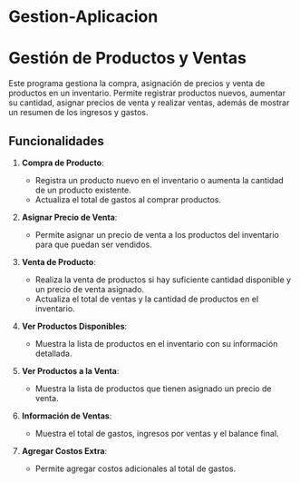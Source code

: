 # Gestion-Aplicacion

# Gestión de Productos y Ventas

Este programa gestiona la compra, asignación de precios y venta de productos en un inventario. Permite registrar productos nuevos, aumentar su cantidad, asignar precios de venta y realizar ventas, además de mostrar un resumen de los ingresos y gastos.

## Funcionalidades

1. **Compra de Producto**:
   - Registra un producto nuevo en el inventario o aumenta la cantidad de un producto existente.
   - Actualiza el total de gastos al comprar productos.

2. **Asignar Precio de Venta**:
   - Permite asignar un precio de venta a los productos del inventario para que puedan ser vendidos.

3. **Venta de Producto**:
   - Realiza la venta de productos si hay suficiente cantidad disponible y un precio de venta asignado.
   - Actualiza el total de ventas y la cantidad de productos en el inventario.

4. **Ver Productos Disponibles**:
   - Muestra la lista de productos en el inventario con su información detallada.

5. **Ver Productos a la Venta**:
   - Muestra la lista de productos que tienen asignado un precio de venta.

6. **Información de Ventas**:
   - Muestra el total de gastos, ingresos por ventas y el balance final.

7. **Agregar Costos Extra**:
   - Permite agregar costos adicionales al total de gastos.
